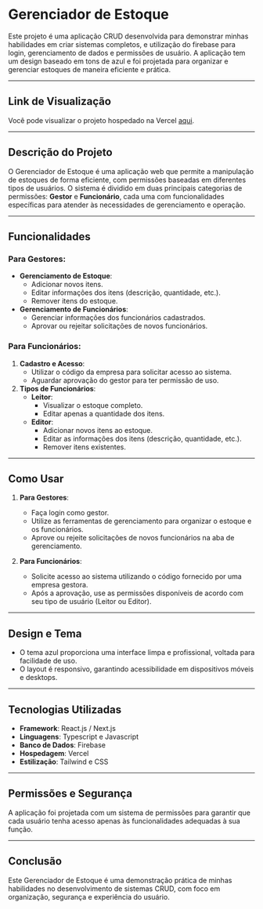 # **Gerenciador de Estoque**  
Este projeto é uma aplicação CRUD desenvolvida para demonstrar minhas habilidades em criar sistemas completos, e utilização do firebase para login, gerenciamento de dados e permissões de usuário. A aplicação tem um design baseado em tons de azul e foi projetada para organizar e gerenciar estoques de maneira eficiente e prática.

---

## **Link de Visualização**  
Você pode visualizar o projeto hospedado na Vercel [aqui]('https://controle-de-estoque-seven.vercel.app/).

---

## **Descrição do Projeto**  
O Gerenciador de Estoque é uma aplicação web que permite a manipulação de estoques de forma eficiente, com permissões baseadas em diferentes tipos de usuários. O sistema é dividido em duas principais categorias de permissões: **Gestor** e **Funcionário**, cada uma com funcionalidades específicas para atender às necessidades de gerenciamento e operação.

---

## **Funcionalidades**

### **Para Gestores:**
- **Gerenciamento de Estoque**:
  - Adicionar novos itens.
  - Editar informações dos itens (descrição, quantidade, etc.).
  - Remover itens do estoque.
- **Gerenciamento de Funcionários**:
  - Gerenciar informações dos funcionários cadastrados.
  - Aprovar ou rejeitar solicitações de novos funcionários.

### **Para Funcionários:**
1. **Cadastro e Acesso**:
   - Utilizar o código da empresa para solicitar acesso ao sistema.
   - Aguardar aprovação do gestor para ter permissão de uso.
2. **Tipos de Funcionários**:
   - **Leitor**:
     - Visualizar o estoque completo.
     - Editar apenas a quantidade dos itens.
   - **Editor**:
     - Adicionar novos itens ao estoque.
     - Editar as informações dos itens (descrição, quantidade, etc.).
     - Remover itens existentes.

---

## **Como Usar**

1. **Para Gestores**:
   - Faça login como gestor.
   - Utilize as ferramentas de gerenciamento para organizar o estoque e os funcionários.
   - Aprove ou rejeite solicitações de novos funcionários na aba de gerenciamento.

2. **Para Funcionários**:
   - Solicite acesso ao sistema utilizando o código fornecido por uma empresa gestora.
   - Após a aprovação, use as permissões disponíveis de acordo com seu tipo de usuário (Leitor ou Editor).

---

## **Design e Tema**  
- O tema azul proporciona uma interface limpa e profissional, voltada para facilidade de uso.  
- O layout é responsivo, garantindo acessibilidade em dispositivos móveis e desktops.

---

## **Tecnologias Utilizadas**  
- **Framework**: React.js / Next.js  
- **Linguagens**: Typescript e Javascript 
- **Banco de Dados**: Firebase  
- **Hospedagem**: Vercel  
- **Estilização**: Tailwind e CSS
---

## **Permissões e Segurança**  
A aplicação foi projetada com um sistema de permissões para garantir que cada usuário tenha acesso apenas às funcionalidades adequadas à sua função.

---

## **Conclusão**  
Este Gerenciador de Estoque é uma demonstração prática de minhas habilidades no desenvolvimento de sistemas CRUD, com foco em organização, segurança e experiência do usuário.
